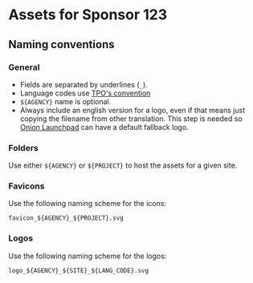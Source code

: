 # Assets for Sponsor 123

## Naming conventions

### General

* Fields are separated by underlines (`_`).
* Language codes use [TPO's convention][]
* `${AGENCY}` name is optional.
* Always include an english version for a logo, even if that means just copying
  the filename from other translation. This step is needed so [Onion
  Launchpad][] can have a default fallback logo.

### Folders

Use either `${AGENCY}` or `${PROJECT}` to host the assets for a given site.

### Favicons

Use the following naming scheme for the icons:

    favicon_${AGENCY}_${PROJECT}.svg

### Logos

Use the following naming scheme for the logos:

    logo_${AGENCY}_${SITE}_${LANG_CODE}.svg

[TPO's convention]: https://gitlab.torproject.org/tpo/community/l10n/-/wikis/Localization-for-developers
[Onion Launchpad]: https://gitlab.torproject.org/tpo/onion-services/onion-launchpad
